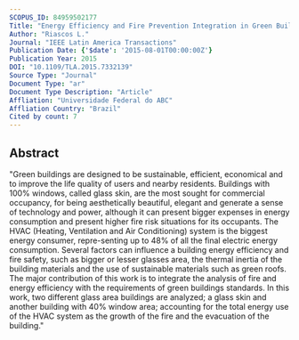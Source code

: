 ```yaml
---
SCOPUS_ID: 84959502177
Title: "Energy Efficiency and Fire Prevention Integration in Green Buildings"
Author: "Riascos L."
Journal: "IEEE Latin America Transactions"
Publication Date: {'$date': '2015-08-01T00:00:00Z'}
Publication Year: 2015
DOI: "10.1109/TLA.2015.7332139"
Source Type: "Journal"
Document Type: "ar"
Document Type Description: "Article"
Affliation: "Universidade Federal do ABC"
Affliation Country: "Brazil"
Cited by count: 7
---
```


## Abstract
"Green buildings are designed to be sustainable, efficient, economical and to improve the life quality of users and nearby residents. Buildings with 100% windows, called glass skin, are the most sought for commercial occupancy, for being aesthetically beautiful, elegant and generate a sense of technology and power, although it can present bigger expenses in energy consumption and present higher fire risk situations for its occupants. The HVAC (Heating, Ventilation and Air Conditioning) system is the biggest energy consumer, repre-senting up to 48% of all the final electric energy consumption. Several factors can influence a building energy efficiency and fire safety, such as bigger or lesser glasses area, the thermal inertia of the building materials and the use of sustainable materials such as green roofs. The major contribution of this work is to integrate the analysis of fire and energy efficiency with the requirements of green buildings standards. In this work, two different glass area buildings are analyzed; a glass skin and another building with 40% window area; accounting for the total energy use of the HVAC system as the growth of the fire and the evacuation of the building."
